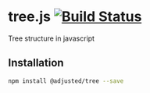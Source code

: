 # tree.js [![Build Status](https://travis-ci.org/wangzuo/tree.js.svg?branch=master)](https://travis-ci.org/wangzuo/tree.js)
Tree structure in javascript
## Installation
``` sh
npm install @adjusted/tree --save
```
